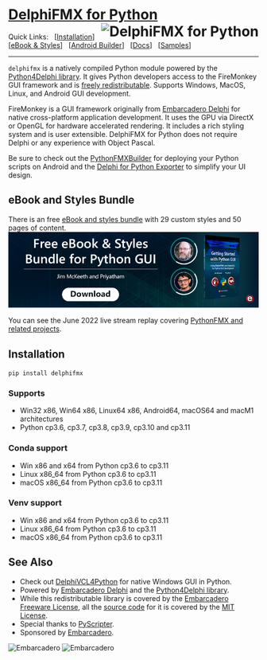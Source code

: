 # <a href="https://github.com/Embarcadero/DelphiFMX4Python/">DelphiFMX for Python<img align="right" alt="DelphiFMX for Python" src="https://raw.githubusercontent.com/Embarcadero/DelphiFMX4Python/main/images/DelphiFMX4Python(256px).png"></a> 

Quick Links: &nbsp;
[[Installation](https://github.com/Embarcadero/DelphiFMX4Python#installation)] &nbsp; [[eBook & Styles](https://embt.co/PythonGUIBundle)] &nbsp; [[Android Builder](https://github.com/Embarcadero/PythonFMXBuilder)] &nbsp; [[Docs](https://github.com/Embarcadero/DelphiFMX4Python/wiki)] &nbsp; [[Samples](https://github.com/Embarcadero/DelphiFMX4Python/tree/main/samples)]

---

`delphifmx` is a natively compiled Python module powered by the [Python4Delphi library](https://github.com/embarcadero/python4delphi). It gives Python developers access to the FireMonkey GUI framework and is [freely redistributable](https://github.com/Embarcadero/DelphiFMX4Python/blob/main/LICENSE.md). Supports Windows, MacOS, Linux, and Android GUI development.

FireMonkey is a GUI framework originally from [Embarcadero Delphi](https://www.embarcadero.com/products/delphi) for native cross-platform application development. It uses the GPU via DirectX or OpenGL for hardware accelerated rendering. It includes a rich styling system and is user extensible. DelphiFMX for Python does not require Delphi or any experience with Object Pascal. 

Be sure to check out the [PythonFMXBuilder](https://github.com/Embarcadero/PythonFMXBuilder) for deploying your Python scripts on Android and the [Delphi for Python Exporter](https://github.com/Embarcadero/Delphi4PythonExporter) to simplify your UI design.

## eBook and Styles Bundle

There is an free [eBook and styles bundle](https://embt.co/PythonGUIBundle) with 29 custom styles and 50 pages of content.
 <a href="https://embt.co/PythonGUIBundle"><img alt="Download the free eBook and Python styles bundle." width="750" src="https://raw.githubusercontent.com/Embarcadero/PythonFMXBuilder/main/images/30_Banner_Ebook_GGetting%20Started%20with%20Python%20GUI_830x256.jpg"></a>
 
 You can see the June 2022 live stream replay covering [PythonFMX and related projects](https://youtu.be/Ccfe0rbwgcM).

## Installation

    pip install delphifmx
   
### Supports
* Win32 x86, Win64 x86, Linux64 x86, Android64, macOS64 and macM1 architectures
* Python cp3.6, cp3.7, cp3.8, cp3.9, cp3.10 and cp3.11

### Conda support
* Win x86 and x64 from Python cp3.6 to cp3.11 
* Linux x86_64 from Python cp3.6 to cp3.11
* macOS x86_64 from Python cp3.6 to cp3.11

### Venv support
* Win x86 and x64 from Python cp3.6 to cp3.11 
* Linux x86_64 from Python cp3.6 to cp3.11
* macOS x86_64 from Python cp3.6 to cp3.11

## See Also

 - Check out [DelphiVCL4Python](https://github.com/Embarcadero/DelphiVCL4Python) for native Windows GUI in Python.
 - Powered by [Embarcadero Delphi](https://www.embarcadero.com/products/delphi) and the [Python4Delphi library](https://github.com/Embarcadero/python4delphi).
 - While this redistributable library is covered by the [Embarcadero Freeware License](https://github.com/Embarcadero/DelphiFMX4Python/blob/main/LICENSE.md), all the [source code](https://github.com/Embarcadero/python4delphi) for it is covered by the [MIT License](https://github.com/Embarcadero/python4delphi/blob/master/LICENSE).
 - Special thanks to [PyScripter](https://github.com/pyscripter/). 
 - Sponsored by [Embarcadero](https://www.embarcadero.com/). 

![Embarcadero](https://raw.githubusercontent.com/Embarcadero/DelphiFMX4Python/main/images/Embarcadero-Black-50px.png#gh-light-mode-only)
![Embarcadero](https://raw.githubusercontent.com/Embarcadero/DelphiFMX4Python/main/images/Embarcadero-White-50px.png#gh-dark-mode-only])
